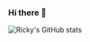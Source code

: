 ### Hi there 👋
![Ricky's GitHub stats](https://github-readme-stats.vercel.app/api?username=TuJinSAMA&count_private=true&show_icons=true&theme=dracula)
<!--
**TuJinSAMA/TuJinSAMA** is a ✨ _special_ ✨ repository because its `README.md` (this file) appears on your GitHub profile.

Here are some ideas to get you started:

- 🔭 I’m currently working on ...
- 🌱 I’m currently learning ...
- 👯 I’m looking to collaborate on ...
- 🤔 I’m looking for help with ...
- 💬 Ask me about ...
- 📫 How to reach me: ...
- 😄 Pronouns: ...
- ⚡ Fun fact: ...
-->
